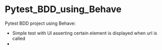 # Pytest_BDD_using_Behave
Pytest BDD project using Behave:
* Simple test with UI asserting certain element is displayed when url is called 
* 
